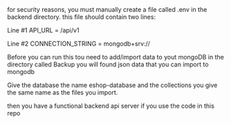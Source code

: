 ##

for security reasons, you must manually create a file called .env in the backend directory.
this file should contain two lines:

Line #1
API_URL = /api/v1

Line #2
CONNECTION_STRING = mongodb+srv://<replace this with your own connection string from mongoDB database>

Before you can run this tou need to add/import data to yout mongoDB
in the directory called Backup you will found json data that you can import to mongodb

Give the database the name eshop-database and the collections you give the same name as the files you import.

then you have a functional backend api server if you use the code in this repo
